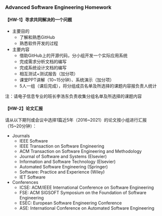 ### Advanced Software Engineering Homework

#### 【HW-1】寻求共同解决的一个问题
* 主要目的
  * 了解和熟悉GitHub
  * 熟悉软件开发的过程
* 主要内容
  * 借助GitHub上的开源代码，分小组开发一个实际应用系统
  * 完成需求分析文档的编写
  * 完成系统设计文档的编写
  * 相互测试+测试报告（加分项）
  * 课堂PPT讲解（10~15分钟）、系统演示（加分项）
  * 5人一组（课后完成），将分组成员名单及所选择的课题内容报负责人统计

注：请电子信息专业的班长李浩东负责收集分组名单及所选择的课题内容


#### 【HW-2】论文汇报
请从以下期刊或会议中选择1篇近5年（2016\~2021）的论文按小组进行汇报（15\~20分钟）：

* Journals 
  * IEEE Software
  * IEEE Transaction on Software Engineering
  * ACM Transaction on Software Engineering and Methodology
  * Journal of Software and Systems (Elsevier)
  * Information and Software Technology (Elsevier)
  * Automated Software Engineering (Springer)
  * Software: Practice and Experience (Wiley)
  * IET Software
* Conferences
  * ICSE: ACM/IEEE International Conference on Software Engineering
  * FSE: ACM SIGSOFT Symposium on the Foundation of Software Engineering
  * ESEC: European Software Engineering Conference
  * ASE: International Conference on Automated Software Engineering


